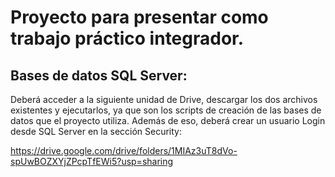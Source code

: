 # Proyecto para presentar como trabajo práctico integrador.

## Bases de datos SQL Server:
Deberá acceder a la siguiente unidad de Drive, descargar los dos archivos existentes y ejecutarlos, ya que son los scripts de creación de las bases de datos que el proyecto utiliza.
Además de eso, deberá crear un usuario Login desde SQL Server en la sección Security:

https://drive.google.com/drive/folders/1MIAz3uT8dVo-spUwBOZXYjZPcpTfEWi5?usp=sharing

### 
